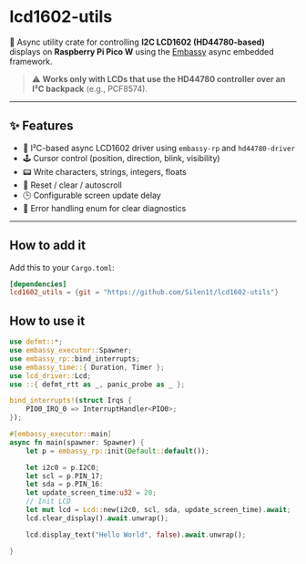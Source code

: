 # lcd1602-utils

🚀 Async utility crate for controlling **I2C LCD1602 (HD44780-based)** displays on **Raspberry Pi Pico W** using the [Embassy](https://embassy.dev) async embedded framework.

> ⚠️ **Works only with LCDs that use the HD44780 controller over an I²C backpack** (e.g., PCF8574).

---

## ✨ Features

- 🔌 I²C-based async LCD1602 driver using `embassy-rp` and `hd44780-driver`
- 🕹 Cursor control (position, direction, blink, visibility)
- 📟 Write characters, strings, integers, floats
- 🔄 Reset / clear / autoscroll
- 🕒 Configurable screen update delay
- 🔧 Error handling enum for clear diagnostics

---

## How to add it

Add this to your `Cargo.toml`:

```toml
[dependencies]
lcd1602_utils = {git = "https://github.com/Silen1t/lcd1602-utils"}
```

## How to use it
```rs
use defmt::*;
use embassy_executor::Spawner;
use embassy_rp::bind_interrupts;
use embassy_time::{ Duration, Timer };
use lcd_driver::Lcd;
use ::{ defmt_rtt as _, panic_probe as _ };

bind_interrupts!(struct Irqs {
    PIO0_IRQ_0 => InterruptHandler<PIO0>;
});

#[embassy_executor::main]
async fn main(spawner: Spawner) {
    let p = embassy_rp::init(Default::default());

    let i2c0 = p.I2C0;
    let scl = p.PIN_17;
    let sda = p.PIN_16:
    let update_screen_time:u32 = 20;
    // Init LCD
    let mut lcd = Lcd::new(i2c0, scl, sda, update_screen_time).await;
    lcd.clear_display().await.unwrap();

    lcd.display_text("Hello World", false).await.unwrap();

}

```
